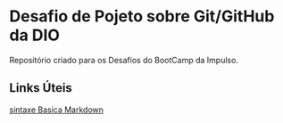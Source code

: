 # Desafio de Pojeto sobre Git/GitHub da DIO
Repositório criado para os Desafios do BootCamp da Impulso.


## Links Úteis
[sintaxe Basica Markdown](https://www.markdownguide.org/basic-sintax/)
